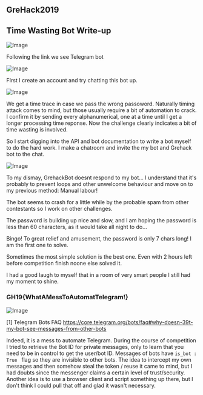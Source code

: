 ## GreHack2019

## Time Wasting Bot Write-up

![Image](https://eqqn.github.io/images/twb.png)

Following the link we see Telegram bot

![Image](https://eqqn.github.io/images/twb4.JPG)

FIrst I create an account and try chatting this bot up.

![Image](https://eqqn.github.io/images/twb1.png)

We get a time trace in case we pass the wrong passoword. Naturally timing attack comes to mind, 
but those usually require a bit of automation to crack. I confirm it by sending every alphanumerical, one at a time until I get a longer 
processing time reponse. Now the challenge clearly indicates a bit of time wasting is involved.

So I start digging into the API and bot documentation to write a bot myself to do the hard work.
I make a chatroom and invite the my bot and Grehack bot to the chat.

![Image](https://eqqn.github.io/images/twb2.png)

To my dismay, GrehackBot doesnt respond to my bot... I understand that it's probably to prevent loops and other unwelcome behaviour
and move on to my previous method: Manual labour! 

The bot seems to crash for a little while by the probable spam from other contestants so I work on other challenges. 

The password is building up nice and slow, and I am hoping the password is less than 60 characters, as it would take all night to do...

Bingo! To great relief and amusement, the password is only 7 chars long! I am the first one to solve.

Sometimes the most simple solution is the best one. Even with 2 hours left before competition finish noone else solved it. 

I had a good laugh to myself that in a room of very smart people I still had my moment to shine.

### GH19{WhatAMessToAutomatTelegram!}

![Image](https://eqqn.github.io/images/twb3.png)

[1] Telegram Bots FAQ https://core.telegram.org/bots/faq#why-doesn-39t-my-bot-see-messages-from-other-bots

Indeed, it is a mess to automate Telegram. During the course of competition I tried to retrieve the Bot ID for private messages, only to learn that you need to be in control to get the user/bot ID.
Messages of bots have `is_bot : True ` flag so they are invisible to other bots. The idea to intercept my own messages and then somehow steal the token / reuse it came to mind, but I had doubts since the messenger claims a certain level of trust/security.
Another idea is to use a browser client and script something up there, but I don't think I could pull that off and glad it wasn't necessary.
